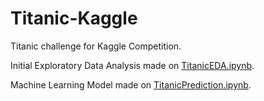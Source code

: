 # Titanic-Kaggle

Titanic challenge for Kaggle Competition.

Initial Exploratory Data Analysis made on [TitanicEDA.ipynb](./TitanicEDA.ipynb).

Machine Learning Model made on [TitanicPrediction.ipynb](./TitanicPrediction.ipynb).